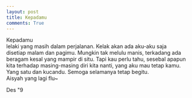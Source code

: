 ```yaml
---
layout: post
title: Kepadamu
comments: True
---
```


Kepadamu  
lelaki yang masih dalam perjalanan. Kelak akan ada aku-aku saja  
disetiap malam dan pagimu. Mungkin tak melulu manis, terkadang ada  
beragam kesal yang mampir di situ. Tapi kau perlu tahu, sesebal apapun  
kita terhadap masing-masing diri kita nanti, yang aku mau tetap kamu.  
Yang satu dan kucandu. Semoga selamanya tetap begitu.  
Aisyah yang lagi flu~

Des "9